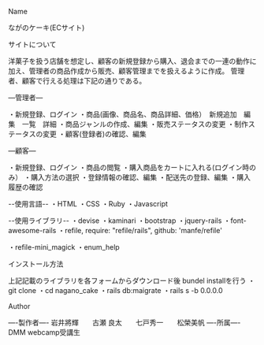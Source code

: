 Name

ながのケーキ(ECサイト)

サイトについて

洋菓子を扱う店舗を想定し、顧客の新規登録から購入、退会までの一連の動作に加え、管理者の商品作成から販売、顧客管理までを扱えるように作成。
管理者、顧客で行える処理は下記の通りである。



—管理者—

・新規登録、ログイン
・商品(画像、商品名、商品詳細、価格）　新規追加　編集　一覧　詳細
・商品ジャンルの作成、編集
・販売ステータスの変更
・制作ステータスの変更
・顧客(登録者)の確認、編集

—顧客—

・新規登録、ログイン
・商品の閲覧
・購入商品をカートに入れる(ログイン時のみ）
・購入方法の選択
・登録情報の確認、編集
・配送先の登録、編集
・購入履歴の確認


--使用言語--
・HTML ・CSS ・Ruby
・Javascript

--使用ライブラリ--
・devise
・kaminari
・bootstrap
・jquery-rails
・font-awesome-rails
・refile, require: "refile/rails", github: 'manfe/refile'

・refile-mini_magick
・enum_help


インストール方法


上記記載のライブラリを各フォームからダウンロード後
bundel installを行う
・git clone 
・cd nagano_cake
・rails db:maigrate
・rails s -b 0.0.0.0

Author

—-製作者—-
岩井將輝　　古瀬 良太　　七戸秀一　　松榮美帆
—-所属—-
DMM webcamp受講生
